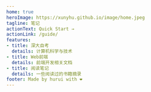 ```yaml
---
home: true
heroImage: https://xunyhu.github.io/image/home.jpeg
tagline: 笔记
actionText: Quick Start →
actionLink: /guide/
features:
- title: 深大自考
  details: 计算机科学与技术
- title: Web前端
  details: 前端开发相关文档
- title: 阅读笔记
  details: 一些阅读过的书籍摘录
footer: Made by hurui with ❤️
---
```

